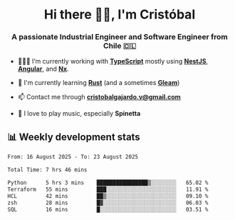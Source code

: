 <h1 align="center">Hi there ✌🏻, I'm Cristóbal</h1>
<h3 align="center">A passionate Industrial Engineer and Software Engineer from Chile 🇨🇱</h3>

- 🧑🏻‍💻 I’m currently working with **[TypeScript](https://www.typescriptlang.org)** mostly using **[NestJS](https://nestjs.com)**, **[Angular](https://angular.io)**, and **[Nx](https://nx.dev)**.

- 🌱 I'm currently learning **[Rust](https://www.rust-lang.org)** (and a sometimes **[Gleam](https://gleam.run/)**)

- 📫 Contact me through **cristobalgajardo.v@gmail.com**

- 🎸 I love to play music, especially **Spinetta**

## 📊 Weekly development stats

<!--START_SECTION:waka-->

```txt
From: 16 August 2025 - To: 23 August 2025

Total Time: 7 hrs 46 mins

Python      5 hrs 3 mins    ████████████████▒░░░░░░░░   65.02 %
Terraform   55 mins         ███░░░░░░░░░░░░░░░░░░░░░░   11.91 %
HCL         42 mins         ██▒░░░░░░░░░░░░░░░░░░░░░░   09.10 %
zsh         28 mins         █▓░░░░░░░░░░░░░░░░░░░░░░░   06.03 %
SQL         16 mins         █░░░░░░░░░░░░░░░░░░░░░░░░   03.51 %
```

<!--END_SECTION:waka-->
